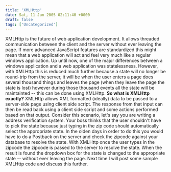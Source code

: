 ```yaml
---
title: 'XMLHttp'
date: Sat, 11 Jun 2005 02:11:40 +0000
draft: false
tags: ['Uncategorized']
---
```


XMLHttp is the future of web application development. It allows threaded communication between the client and the server without ever leaving the page. If more advanced JavaScript features are standardized this might mean that a web application will act and feel very much like a regular windows application. Up until now, one of the major differences between a windows application and a web application was statelessness. However, with XMLHttp this is reduced much further because a state will no longer be round-trip from the server, it will be when the user enters a page does several thousand things and leaves the page (when they leave the page the state is lost) however during those thousand events all the state will be maintainted -- this can be done using XMLHttp. **So what is XMLHttp exactly?** XMLHttp allows XML formatted (ideally) data to be passed to a server-side page using client side script. The response from that input can then be read back using a client side script and some actions performed based on that output. Consider this scenario, let's say you are writing a address verification system. Your boss thinks that the user shouldn't have to pick the state because just typing in the zip code should automatically select the appropriate state. In the olden days in order to do this you would have to do a Postback on the server and check the zipcode against your database to resolve the state. With XMLHttp once the user types in the zipcode the zipcode is passed to the server to resolve the state. When the result is found the dropdown box for the state is changed to the appropriate state -- without ever leaving the page. Next time I will post some sample XMLHttp code and discuss this further.